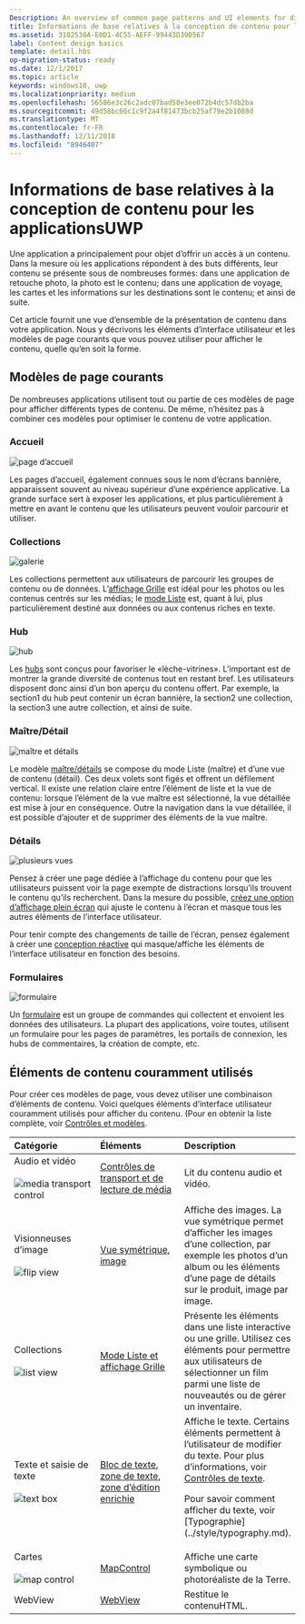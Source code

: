 ```yaml
---
Description: An overview of common page patterns and UI elements for displaying content in your UWP app.
title: Informations de base relatives à la conception de contenu pour les applications de plateformeWindows universelle (UWP)
ms.assetid: 3102530A-E0D1-4C55-AEFF-99443D39D567
label: Content design basics
template: detail.hbs
op-migration-status: ready
ms.date: 12/1/2017
ms.topic: article
keywords: windows10, uwp
ms.localizationpriority: medium
ms.openlocfilehash: 56586e3c26c2adc07bad58e3ee072b4dc57db2ba
ms.sourcegitcommit: 49d58bc66c1c9f2a4f81473bcb25af79e2b1088d
ms.translationtype: MT
ms.contentlocale: fr-FR
ms.lasthandoff: 12/11/2018
ms.locfileid: "8946407"
---
```

# <a name="content-design-basics-for-uwp-apps"></a>Informations de base relatives à la conception de contenu pour les applicationsUWP

Une application a principalement pour objet d’offrir un accès à un contenu. Dans la mesure où les applications répondent à des buts différents, leur contenu se présente sous de nombreuses formes: dans une application de retouche photo, la photo est le contenu; dans une application de voyage, les cartes et les informations sur les destinations sont le contenu; et ainsi de suite. 

Cet article fournit une vue d’ensemble de la présentation de contenu dans votre application. Nous y décrivons les éléments d’interface utilisateur et les modèles de page courants que vous pouvez utiliser pour afficher le contenu, quelle qu’en soit la forme.

## <a name="common-page-patterns"></a>Modèles de page courants

De nombreuses applications utilisent tout ou partie de ces modèles de page pour afficher différents types de contenu. De même, n’hésitez pas à combiner ces modèles pour optimiser le contenu de votre application.

### <a name="landing"></a>Accueil

![page d’accueil](images/content-basics/hero-screen.png)

Les pages d’accueil, également connues sous le nom d’écrans bannière, apparaissent souvent au niveau supérieur d’une expérience applicative. La grande surface sert à exposer les applications, et plus particulièrement à mettre en avant le contenu que les utilisateurs peuvent vouloir parcourir et utiliser.

### <a name="collections"></a>Collections

![galerie](images/content-basics/gridview.png)

Les collections permettent aux utilisateurs de parcourir les groupes de contenu ou de données. L’[affichage Grille](../controls-and-patterns/item-templates-gridview.md) est idéal pour les photos ou les contenus centrés sur les médias; le [mode Liste](../controls-and-patterns/item-templates-listview.md) est, quant à lui, plus particulièrement destiné aux données ou aux contenus riches en texte.

### <a name="hub"></a>Hub

![hub](images/content-basics/hub.png)

Les [hubs](../controls-and-patterns/hub.md) sont conçus pour favoriser le «lèche-vitrines». L’important est de montrer la grande diversité de contenus tout en restant bref. Les utilisateurs disposent donc ainsi d’un bon aperçu du contenu offert. Par exemple, la section1 du hub peut contenir un écran bannière, la section2 une collection, la section3 une autre collection, et ainsi de suite.

### <a name="masterdetail"></a>Maître/Détail

![maître et détails](images/content-basics/master-detail.png)

Le modèle [maître/détails](../controls-and-patterns/master-details.md) se compose du mode Liste (maître) et d’une vue de contenu (détail). Ces deux volets sont figés et offrent un défilement vertical. Il existe une relation claire entre l’élément de liste et la vue de contenu: lorsque l’élément de la vue maître est sélectionné, la vue détaillée est mise à jour en conséquence. Outre la navigation dans la vue détaillée, il est possible d’ajouter et de supprimer des éléments de la vue maître.

### <a name="details"></a>Détails

![plusieurs vues](images/multi-view.png)

Pensez à créer une page dédiée à l’affichage du contenu pour que les utilisateurs puissent voir la page exempte de distractions lorsqu’ils trouvent le contenu qu’ils recherchent. Dans la mesure du possible, [créez une option d’affichage plein écran](../layout/show-multiple-views.md) qui ajuste le contenu à l’écran et masque tous les autres éléments de l’interface utilisateur. 

Pour tenir compte des changements de taille de l’écran, pensez également à créer une [conception réactive](design-and-ui-intro.md) qui masque/affiche les éléments de l’interface utilisateur en fonction des besoins.

### <a name="forms"></a>Formulaires
![formulaire](images/content-basics/forms.png)

Un [formulaire](../controls-and-patterns/forms.md) est un groupe de commandes qui collectent et envoient les données des utilisateurs. La plupart des applications, voire toutes, utilisent un formulaire pour les pages de paramètres, les portails de connexion, les hubs de commentaires, la création de compte, etc. 

## <a name="common-content-elements"></a>Éléments de contenu couramment utilisés

Pour créer ces modèles de page, vous devez utiliser une combinaison d’éléments de contenu. Voici quelques éléments d’interface utilisateur couramment utilisés pour afficher du contenu. (Pour en obtenir la liste complète, voir [Contrôles et modèles](../controls-and-patterns/index.md).

<div class="mx-responsive-img">
<table>
<colgroup>
<col width="33%" />
<col width="33%" />
<col width="33%" />
</colgroup>
<thead>
<tr class="header">
<th align="left">Catégorie</th>
<th align="left">Éléments</th>
<th align="left">Description</th>
</tr>
</thead>
<tbody>
<tr class="odd">
<td align="left">Audio et vidéo<br/><br/>
    <img src="images/content-basics/media-transport.png" alt="media transport control" /></td>
<td align="left"><a href="../controls-and-patterns/media-playback.md">Contrôles de transport et de lecture de média</a></td>
<td align="left">Lit du contenu audio et vidéo.</td>
</tr>
<tr class="even">
<td align="left">Visionneuses d’image<br/><br/>
    <img src="images/content-basics/flipview.jpg" alt="flip view" /></td>
<td align="left"><a href="../controls-and-patterns/flipview.md">Vue symétrique</a>, <a href="../controls-and-patterns/images-imagebrushes.md">image</a></td>
<td align="left">Affiche des images. La vue symétrique permet d’afficher les images d’une collection, par exemple les photos d’un album ou les éléments d’une page de détails sur le produit, image par image.</td>
</tr>
<tr class="odd">
<td align="left">Collections <br/><br/>
    <img src="images/content-basics/listview.png" alt="list view" /></td>
<td align="left"><a href="../controls-and-patterns/lists.md">Mode Liste et affichage Grille</a></td>
<td align="left">Présente les éléments dans une liste interactive ou une grille. Utilisez ces éléments pour permettre aux utilisateurs de sélectionner un film parmi une liste de nouveautés ou de gérer un inventaire.</td>
</tr>
<tr class="even">
<td align="left">Texte et saisie de texte <br/><br/>
    <img src="images/content-basics/textbox.png" alt="text box" /></td>
<td align="left"><p><a href="../controls-and-patterns/text-block.md">Bloc de texte</a>, <a href="../controls-and-patterns/text-box.md">zone de texte</a>, <a href="../controls-and-patterns/rich-edit-box.md">zone d’édition enrichie</a></p>
</td>
<td align="left">Affiche le texte. Certains éléments permettent à l’utilisateur de modifier du texte. Pour plus d’informations, voir <a href="../controls-and-patterns/text-controls.md">Contrôles de texte</a>.
<p>Pour savoir comment afficher du texte, voir [Typographie](../style/typography.md).</p>
</td>
</tr>
<tr class="odd">
<td align="left">Cartes<br/><br/>
    <img src="images/content-basics/mapcontrol.png" alt="map control" /></td>
<td align="left"><a href="../../maps-and-location/display-maps.md">MapControl</a></td>
<td align="left">Affiche une carte symbolique ou photoréaliste de la Terre.</td>
</tr>
<tr class="even">
<td align="left">WebView</td>
<td align="left"><a href="../controls-and-patterns/web-view.md">WebView</a></td>
<td align="left">Restitue le contenuHTML.</td>
</tr>
</tbody>
</table>
</div>
